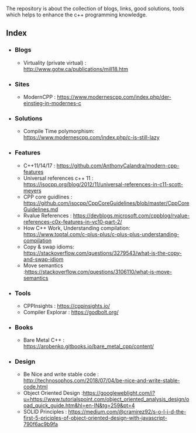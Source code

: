 The repository is about the collection of blogs, links, good solutions, tools which helps to enhance the c++ programming knowledge.

## Index
* ### Blogs
  * Virtuality (private virtual) : http://www.gotw.ca/publications/mill18.htm
* ### Sites
  * ModernCPP : https://www.modernescpp.com/index.php/der-einstieg-in-modernes-c
* ### Solutions
  * Compile Time polymorphism: https://www.modernescpp.com/index.php/c-is-still-lazy
* ### Features
  * C++11/14/17 : https://github.com/AnthonyCalandra/modern-cpp-features
  * Universal references c++ 11 : https://isocpp.org/blog/2012/11/universal-references-in-c11-scott-meyers
  * CPP core guidlines : https://github.com/isocpp/CppCoreGuidelines/blob/master/CppCoreGuidelines.md
  * Rvalue References : https://devblogs.microsoft.com/cppblog/rvalue-references-c0x-features-in-vc10-part-2/
  * How C++ Work, Understanding compilation: https://www.toptal.com/c-plus-plus/c-plus-plus-understanding-compilation
  * Copy & swap idioms: https://stackoverflow.com/questions/3279543/what-is-the-copy-and-swap-idiom 
  * Move semantics :https://stackoverflow.com/questions/3106110/what-is-move-semantics

* ### Tools
  * CPPInsights : https://cppinsights.io/
  * Compiler Explorar : https://godbolt.org/

* ### Books
  * Bare Metal C++ : https://arobenko.gitbooks.io/bare_metal_cpp/content/

* ### Design 
  * Be Nice and write stable code : http://technosophos.com/2018/07/04/be-nice-and-write-stable-code.html
  * Object Oriented Design :https://googleweblight.com/i?u=https://www.tutorialspoint.com/object_oriented_analysis_design/ooad_quick_guide.htm&hl=en-IN&tg=259&pt=4
  * SOLID Principles : https://medium.com/@cramirez92/s-o-l-i-d-the-first-5-priciples-of-object-oriented-design-with-javascript-790f6ac9b9fa
